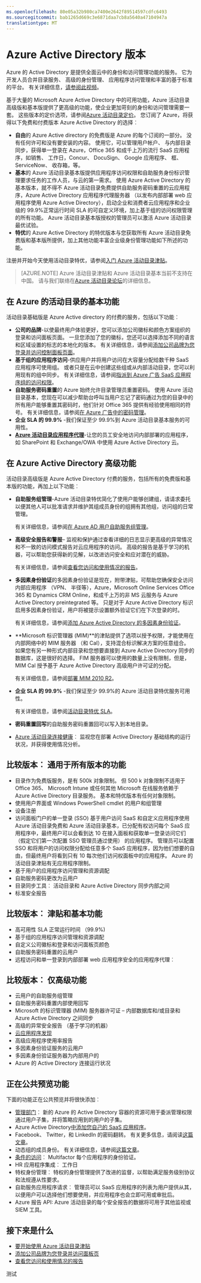 ```yaml
---
ms.openlocfilehash: 80e05a32b980ca7400e2642f89514597cdfc6493
ms.sourcegitcommit: bab1265d669c3e6871daa7cb8a5640a47104947a
translationtype: MT
---
```

<properties
    pageTitle="Azure Active Directory 版本 |Microsoft Azure"
    description="介绍了选择免费并支付版本的 Azure Active Directory 的主题。"
    services="active-directory"
    documentationCenter=""
    authors="curtand"
    manager="msStevenPo"
    editor=""/>

<tags
    ms.service="active-directory"
    ms.workload="identity"
    ms.tgt_pltfrm="na"
    ms.devlang="na"
    ms.topic="article"
    ms.date="08/14/2015"
    ms.author="curtand"/>

# Azure Active Directory 版本

Azure 的 Active Directory 是提供全面云中的身份和访问管理功能的服务。 它为开发人员合并目录服务、 高级的身份管理、 应用程序访问管理和丰富的基于标准的平台。 有关详细信息，[请参阅此视频](http://azure.microsoft.com/documentation/videos/teched-europe-2014-cloud-identity-microsoft-azure-active-directory-explained/)。

基于大量的 Microsoft Azure Active Directory 中的可用功能，Azure 活动目录高级版和基本版提供了更高级的功能，使企业更加苛刻的身份和访问管理需要一套。 这些版本的定价选项，请参阅[Azure 活动目录定价](http://azure.microsoft.com/pricing/details/active-directory/)。 您订阅了 Azure，将获得以下免费和付费版本 Azure Active Directory 的选择︰

- **自由**的 Azure Active directory 的免费版是 Azure 的每个订阅的一部分。 没有任何许可和没有要安装的内容。 使用它，可以管理用户帐户、 与内部目录同步，获得单一登录在 Azure，Office 365 和成千上万的流行 SaaS 应用程序，如销售、 工作日，Concur、 DocuSign、 Google 应用程序、 框、 ServiceNow、 收存箱，等。
- **基本**的 Azure 活动目录基本版提供应用程序访问权限和自助服务身份标识管理要求任务的工作人员，与云的第一需求。 使用 Azure Active Directory 的基本版本，就不得不 Azure 活动目录免费提供自助服务密码重置的云应用程序，Azure Active Directory 应用程序代理服务器 （以发布内部部署 web 应用程序使用 Azure Active Directory），启动企业和消费者云应用程序和企业级的 99.9%正常运行时间 SLA 的可自定义环境，加上基于组的访问权限管理的所有功能。
    Azure 活动目录基本版授权的管理员可以激活 Azure 活动目录最优试验。
- **特优**的 Azure Active Directory 的特优版本与您获取所有 Azure 活动目录免费版和基本版所提供，加上其他功能丰富企业级身份管理功能如下所述的功能。

注册并开始今天使用活动目录特优，请参阅[入门 Azure 活动目录津贴](active-directory-get-started-premium.md)。

> [AZURE.NOTE]
Azure 活动目录津贴和 Azure 活动目录基本当前不支持在中国。 请与我们联络在[Azure 活动目录论坛](http://feedback.azure.com/forums/169401-azure-active-directory)的详细信息。

## 在 Azure 的活动目录的基本功能

活动目录基础版是 Azure Active directory 的付费的服务，包括以下功能︰

- **公司的品牌**-以使最终用户体验更好，您可以添加公司徽标和颜色方案组织的登录和访问面板页面。 一旦您添加了您的徽标，您还可以选择添加不同的语言和区域设置的标志的本地化的版本。
    有关详细信息，请参阅[添加公司品牌为您登录并访问控制面板页面](active-directory-add-company-branding.md)。
- **基于组的应用程序访问**-供应用户并将用户访问在大容量分配给数千种 SaaS 应用程序可使用组。 或者只是在云中创建这些组或从内部活动目录，您可以利用现有的组中同步。
    有关详细信息，请参阅[指派到 Azure 广告 SaaS 应用程序组的访问权限](https://msdn.microsoft.com/library/azure/dn621141.aspx)。
- **自助服务密码重置**的 Azure 始终允许目录管理员重置密码。 使用 Azure 活动目录基本，您现在可以减少帮助台呼叫当用户忘记了密码通过为您的目录中的所有用户能够重置其密码时，他们针对 Office 365 提供有经验使用相同的符号。
    有关详细信息，请参阅[在 Azure 广告中的密码管理](https://msdn.microsoft.com/library/azure/dn510386.aspx)。
- **企业 SLA 的 99.9%** -我们保证至少 99.9%到 Azure 活动目录基本服务的可用性。
- [**Azure 活动目录应用程序代理**](https://msdn.microsoft.com/library/azure/dn768214.aspx)-让您的员工安全地访问内部部署的应用程序，如 SharePoint 和 Exchange/OWA 中使用 Azure Active Directory 云。

## 在 Azure Active Directory 高级功能

活动目录高级版是 Azure Active Directory 付费的服务，包括所有的免费版和基本版的功能，再加上以下功能︰

- **自助服务组管理**-Azure 活动目录特优简化了使用户能够创建组，请请求委托以便其他人可以批准请求并维护其组成员身份的组拥有其他组，访问组的日常管理。

    有关详细信息，请参阅[在 Azure AD 用户自助服务组管理](https://msdn.microsoft.com/library/azure/dn641267.aspx)。

- **高级安全报告和警报**– 监视和保护通过查看详细的日志显示更高级的异常情况和不一致的访问模式报告对云应用程序的访问。 高级的报告是基于学习的机器，可以帮助您获得新的见解，以改进访问安全和应对潜在的威胁。

    有关详细信息，请参阅[查看您访问和使用情况的报告](active-directory-view-access-usage-reports.md)。

- **多因素身份验证**的多因素身份验证是现在，附带津贴，可帮助您确保安全访问内部应用程序 （VPN、 半径等），Azure，Microsoft Online Services Office 365 和 Dynamics CRM Online，和成千上万的非 MS 云服务与 Azure Active Directory preintegrated 等。 只是对于 Azure Active Directory 标识启用多因素身份验证，用户将被提示设置额外验证它们在下次登录的时。

    有关详细信息，请参阅[添加 Azure Active Directory 的多因素身份验证](https://msdn.microsoft.com/library/azure/dn249466.aspx)。

- **Microsoft 标识管理器 (MIM)**的津贴提供了选项以授予权限，才能使用在内部网络中的 MIM 服务器 （和 Cal），支持混合标识解决方案的任意组合。 如果您有另一种形式内部目录和您想要直接到 Azure Active Directory 同步的数据库，这是很好的选择。 FIM 服务器可以使用的数量上没有限制，但是，MIM Cal 授予基于 Azure Active Directory 高级用户许可证的分配。

    有关详细信息，请参阅[部署 MIM 2010 R2](https://www.microsoft.com/server-cloud/products/forefront-identity-manager/features.aspx)。

- **企业 SLA 的 99.9%** -我们保证至少 99.9%的 Azure 活动目录特优服务可用性。

    有关详细信息，请参阅[活动目录特优 SLA](http://azure.microsoft.com/support/legal/sla/)。

- **密码重置回写**的自助服务密码重置回可以写入到本地目录。

- [Azure 活动目录连接健康](https://msdn.microsoft.com/library/azure/dn906722.aspx)︰ 监视您在部署 Active Directory 基础结构的运行状况，并获得使用情况分析。



## 比较版本︰ 通用于所有版本的功能

- 目录作为免费版服务，是有 500k 对象限制。 但 500 k 对象限制不适用于 Office 365、 Microsoft Intune 或任何其他 Microsoft 在线服务依赖于 Azure Active Directory 目录服务。 基本和特优版本有任何对象限制。
- 使用用户界面或 Windows PowerShell cmdlet 的用户和组管理
- 设备注册
- 访问面板门户的单一登录 (SSO) 基于用户访问 SaaS 和自定义应用程序使用 Azure 活动目录免费和 Azure 活动目录基本，已分配有权访问每个 SaaS 应用程序中，最终用户可以会看到达 10 在接入面板和获取单一登录访问它们 （假定它们第一次配置 SSO 管理员通过使用） 的应用程序。 管理员可以配置 SSO 和将用户的访问权限分配给任意多个 SaaS 应用程序，因为他们想要的自由，但最终用户将看到只有 10 每次他们访问权面板中的应用程序。 Azure 的活动目录津贴有无应用程序限制。
- 基于用户的应用程序访问管理和资源调配
- 自助服务密码更改为云用户
- 目录同步工具︰ 活动目录和 Azure Active Directory 同步内部之间
- 标准安全报告

## 比较版本︰ 津贴和基本功能

- 高可用性 SLA 正常运行时间 （99.9%)
- 基于组的应用程序访问管理和资源调配
- 自定义公司徽标和登录和访问面板页颜色
- 自助服务密码重置的云用户
- 远程访问和单一登录到内部部署 web 应用程序安全的应用程序代理︰

## 比较版本︰ 仅高级功能

- 云用户的自助服务组管理
- 自助服务密码重置内部使用回写
- Microsoft 的标识管理器 (MIM) 服务器许可证 – 内部数据库和/或目录和 Azure Active Directory 之间同步
- 高级的异常安全报告 （基于学习的机器）
- [云应用程序发现](http://channel9.msdn.com/Series/EMS/Azure-Cloud-App-Discovery)
- 高级应用程序使用率报告
- 多因素身份验证服务的云用户
- 多因素身份验证服务器为内部用户的
- Azure 的 Active Directory 连接运行状况

## 正在公共预览功能

下面的功能正在公共预览并将很快添加︰

- [管理部门](https://msdn.microsoft.com/library/azure/dn832057.aspx)︰ 新的 Azure 的 Active Directory 容器的资源可用于委派管理权限通过用户子集，并将策略应用到的用户的子集。
- Azure Active Directory[中添加您自己的 SaaS 应用程序](https://msdn.microsoft.com/library/azure/dn893637.aspx)。
- Facebook、 Twitter，和 LinkedIn 的密码翻转。 有关更多信息，请阅读[这篇文章](http://blogs.technet.com/b/ad/archive/2015/02/20/azure-ad-automated-password-roll-over-for-facebook-twitter-and-linkedin-now-in-preview.aspx)。
- 动态组的成员身份。 有关详细信息，请参阅[这篇文章](https://msdn.microsoft.com/library/azure/dn913807.aspx)。
- [条件的访问](https://msdn.microsoft.com/library/azure/dn906877.aspx)︰ Multifactor 每个应用程序的身份验证。
- HR 应用程序集成︰ 工作日
- 特权身份管理︰ 特权的身份管理提供了改进的监督，以帮助满足服务级别协议和法规遵从性要求。
- 自助服务应用程序请求︰ 管理员可以 SaaS 应用程序的列表为用户提供从其，以便用户可以选择他们想要使用，并应用程序也会立即可用或审批后。
- Azure 报告 API: Azure 活动目录的每个安全报告的数据将可用于其他监视或 SIEM 工具。


## 接下来是什么

- [要开始使用 Azure 活动目录津贴](active-directory-get-started-premium.md)
- [添加公司品牌为您登录并访问面板页](active-directory-add-company-branding.md)
- [查看您访问和使用情况的报告](active-directory-view-access-usage-reports.md)

测试
